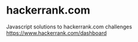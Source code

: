 # hackerrank.com
Javascript solutions to hackerrank.com challenges https://www.hackerrank.com/dashboard
